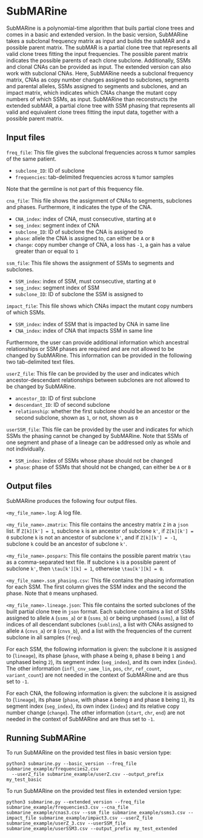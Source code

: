 # SubMARine

SubMARine is a polynomial-time algorithm that buils partial clone trees and comes in a basic and extended version.
In the basic version, SubMARine takes a subclonal frequency matrix as input and builds the subMAR and a possible parent matrix.
The subMAR is a partial clone tree that represents all valid clone trees fitting the input frequencies.
The possible parent matrix indicates the possible parents of each clone subclone.
Additionally, SSMs and clonal CNAs can be provided as input.
The extended version can also work with subclonal CNAs.
Here, SubMARine needs a subclonal frequency matrix, CNAs as copy number changes assigned to subclones, segments and parental alleles, SSMs assigned to segments and subclones, and an impact matrix, which indicates which CNAs change the mutant copy numbers of which SSMs, as input.
SubMARine than reconstructs the extended subMAR, a partial clone tree with SSM phasing that represents all valid and equivalent clone trees fitting the input data, together with a possible parent matrix.

## Input files

<!---`parents_file`:
This file gives the parent of each cancerous lineage.
* `lineage`: index of the cancerous lineage. Given `K` lineages in total, the normal or healthy lineage has index `0`, the cancerous lineages have index `1` to `K-1`. All cancerous lineages need to appear in a row of this file.
* `parent`: index of parental lineage.--->

`freq_file`:
This file gives the subclonal frequencies across `N` tumor samples of the same patient.
* `subclone_ID`: ID of subclone
* `frequencies`: tab-delimited frequencies across `N` tumor samples

Note that the germline is not part of this frequency file.

`cna_file`:
This file shows the assignment of CNAs to segments, subclones and phases. Furthermore, it indicates the type of the CNA.
* `CNA_index`: index of CNA, must consecutive, starting at `0`
* `seg_index`: segment index of CNA
* `subclone_ID`: ID of subclone the CNA is assigned to
* `phase`: allele the CNA is assigned to, can either be `A` or `B`
* `change`: copy number change of CNA, a loss has `-1`, a gain has a value greater than or equal to `1`

`ssm_file`:
This file shows the assignment of SSMs to segments and subclones. 
* `SSM_index`: index of SSM, must consecutive, starting at `0`
* `seg_index`: segment index of SSM
* `subclone_ID`: ID of subclone the SSM is assigned to

`impact_file`:
This file shows which CNAs impact the mutant copy numbers of which SSMs. 
* `SSM_index`: index of SSM that is impacted by CNA in same line
* `CNA_index`: index of CNA that impacts SSM in same line


Furthermore, the user can provide additional information which ancestral relationships or SSM phases are required and are not allowed to be changed by SubMARine. This information can be provided in the following two tab-delimited text files.

`userZ_file`:
This file can be provided by the user and indicates which ancestor-descendant relationships between subclones are not allowed to be changed by SubMARine.
* `ancestor_ID`: ID of first subclone
* `descendant_ID`: ID of second subclone
* `relationship`: whether the first subclone should be an ancestor or the second subclone, shown as `1`, or not, shown as `0`

`userSSM_file`:
This file can be provided by the user and indicates for which SSMs the phasing cannot be changed by SubMARine. Note that SSMs of one segment and phase of a lineage can be addressed only as whole and not individually.
* `SSM_index`: index of SSMs whose phase should not be changed
* `phase`: phase of SSMs that should not be changed, can either be `A` or `B`

## Output files

SubMARine produces the following four output files.

`<my_file_name>.log`:
A log file.

`<my_file_name>.zmatrix`:
This file contains the ancestry matrix `Z` in a `json` list. If `Z[k][k'] = 1`, subclone `k` is an ancestor of subclone `k'`, if `Z[k][k'] = 0` subclone `k` is not an ancestor of subclone `k'`, and if `Z[k][k'] = -1`, subclone `k` could be an ancestor of subclone `k'`.

`<my_file_name>.pospars`:
This file contains the possible parent matrix `\tau` as a comma-separated text file. If subclone `k` is a possible parent of subclone `k'`, then `\tau[k'][k] = 1`, otherwise `\tau[k'][k] = 0`.

`<my_file_name>.ssm_phasing.csv`:
This file contains the phasing information for each SSM. The first column gives the SSM index and the second the phase. Note that `0` means unphased. 

`<my_file_name>.lineage.json`:
This file contains the sorted subclones of the built partial clone tree in `json` format. Each subclone contains a list of SSMs assigned to allele `A` (`ssms_a`) or `B` (`ssms_b`) or being unphased (`ssms`), a list of indices of all descendant subclones (`sublins`), a list with CNAs assigned to allele `A` (`cnvs_a`) or `B` (`cnvs_b`), and a list with the frequencies of the current subclone in all samples (`freq`).

For each SSM, the following information is given: the subclone it is assigned to (`lineage`), its phase (`phase`, with phase `A` being `0`, phase `B` being `1` and unphased being `2`), its segment index (`seg_index`), and its own index (`index`). The other information (`infl_cnv_same_lin`, `pos`, `chr`, `ref_count`, `variant_count`) are not needed in the context of SubMARine and are thus set to `-1`.

For each CNA, the following information is given: the subclone it is assigned to (`lineage`), its phase (`phase`, with phase `A` being `0` and phase `B` being `1`), its segment index (`seg_index`), its own index (`index`) and its relative copy number change (`change`). The other information (`start`, `chr`, `end`) are not needed in the context of SubMARine and are thus set to `-1`.

## Running SubMARine

To run SubMARine on the provided test files in basic version type:
```
python3 submarine.py --basic_version --freq_file submarine_example/frequencies2.csv 
  --userZ_file submarine_example/userZ.csv --output_prefix my_test_basic 
```

To run SubMARine on the provided test files in extended version type:
```
python3 submarine.py --extended_version --freq_file submarine_example/frequencies3.csv --cna_file submarine_example/cnas3.csv --ssm_file submarine_example/ssms3.csv --impact_file submarine_example/impact3.csv --userZ_file submarine_example/userZ_3.csv --userSSM_file submarine_example/userSSM3.csv --output_prefix my_test_extended
```

<!---To start the depth-first search type:
```
python3 submarine.py --dfs --lineage_file my_test.lineage.json 
  --seg_file submarine_example/ex1_seg_num.csv --z_matrix_file my_test.zmatrix 
  --output_prefix my_test--write_trees_to_file
```--->
